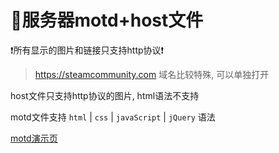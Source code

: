 # 📌服务器motd+host文件

❗所有显示的图片和链接只支持http协议❗
> https://steamcommunity.com 域名比较特殊, 可以单独打开

host文件只支持http协议的图片, html语法不支持

motd文件支持 `html` | `css` | `javaScript` | `jQuery` 语法

[motd演示页](https://gjken.github.io/l4d2_motd/motds_pipei.html)